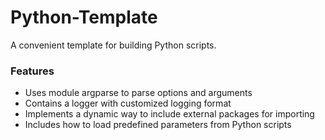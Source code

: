# Python-Template
A convenient template for building Python scripts.

### Features

- Uses module argparse to parse options and arguments
- Contains a logger with customized logging format
- Implements a dynamic way to include external packages for importing
- Includes how to load predefined parameters from Python scripts
